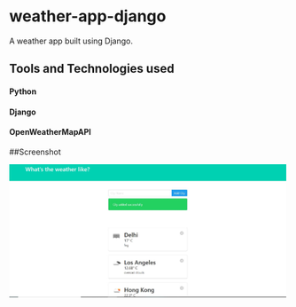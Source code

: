 # weather-app-django
A weather app built using Django.

## Tools and Technologies used
#### Python
#### Django
#### OpenWeatherMapAPI

##Screenshot

<img src="weather_app/ss/1.JPG" width="500">



